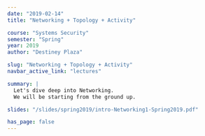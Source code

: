 ```yaml
---
date: "2019-02-14"
title: "Networking + Topology + Activity"

course: "Systems Security"
semester: "Spring"
year: 2019
author: "Destiney Plaza"

slug: "Networking + Topology + Activity"
navbar_active_link: "lectures"

summary: |
  Let's dive deep into Networking.
  We will be starting from the ground up.

slides: "/slides/spring2019/intro-Networking1-Spring2019.pdf"

has_page: false
---
```

